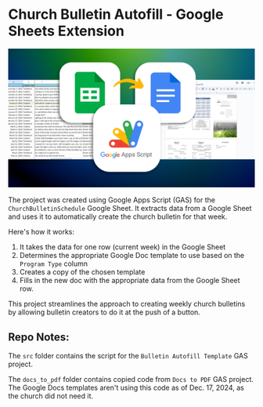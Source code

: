 # Church Bulletin Autofill - Google Sheets Extension

![Thumbnail: Converting Google Sheets data to Google Docs via Google Apps Script](./thumbnail-readme.png)

The project was created using Google Apps Script (GAS) for the `ChurchBulletinSchedule` Google Sheet. It extracts data from a Google Sheet and uses it to automatically create the church bulletin for that week. 

Here's how it works:

1. It takes the data for one row (current week) in the Google Sheet
2. Determines the appropriate Google Doc template to use based on the `Program Type` column
3. Creates a copy of the chosen template
4. Fills in the new doc with the appropriate data from the Google Sheet row.

This project streamlines the approach to creating weekly church bulletins by allowing bulletin creators to do it at the push of a button.
   
## Repo Notes:
The `src` folder contains the script for the `Bulletin Autofill Template` GAS project.

The `docs_to_pdf` folder contains copied code from `Docs to PDF` GAS project. The Google Docs templates aren't using this code as of Dec. 17, 2024, as the church did not need it.
